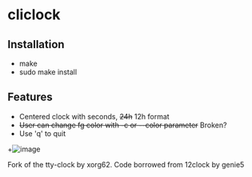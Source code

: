 # cliclock

## Installation
* make
* sudo make install

## Features

- Centered clock with seconds, ~~24h~~ 12h format
- ~~User can change fg color with -c or --color parameter~~ Broken?
- Use 'q' to quit

+![image](http://i.imgur.com/fqC7YeQ.png)



Fork of the tty-clock by xorg62.
Code borrowed from 12clock by genie5
